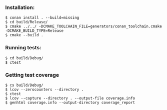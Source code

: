 ### Installation:

```console
$ conan install . --build=missing
$ cd build/Release/
$ cmake ../../ -DCMAKE_TOOLCHAIN_FILE=generators/conan_toolchain.cmake -DCMAKE_BUILD_TYPE=Release
$ cmake --build .
```

### Running tests:

```console
$ cd build/Debug/
$ ctest
```

### Getting test coverage

```console
$ cs build/Debug/
$ lcov --zerocounters --directory .
$ ctest
$ lcov --capture --directory . --output-file coverage.info
$ genhtml coverage.info --output-directory coverage_report
```